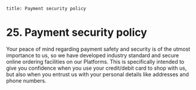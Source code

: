 ```meta
title: Payment security policy
```

# 25.  Payment security policy

Your peace of mind regarding payment safety and security is of the utmost importance to us, so we have developed industry standard and secure online ordering facilities on our Platforms. This is specifically intended to give you confidence when you use your credit/debit card to shop with us, but also when you entrust us with your personal details like addresses and phone numbers.   

